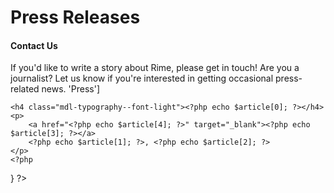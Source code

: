 
<h1 class="mdl-typography--font-light">Press Releases</h1>

<h4>Contact Us</h4>
<p>
    If you'd like to write a story about Rime, please get in touch!
    Are you a journalist? Let us know if you're interested in getting occasional press-related news. <?php echo mailto('press@rime.co', NULL, ['subject' => 'Press']
</p>

<?php 
$articles = [
    [
        'Rime is a desktop app from 2 Indian founders that allows you to display all of your social media content in one place',
        'Edmund',
        'Haggerston Times',
        'Sep 3, 2015',
        'https://www.haggerston-times.com/rime-is-a-desktop-app-from-2-indian-Founders-that-allows-you-to-display-all-of-your-social-media-content-in-one-place'
    ],
    [
        'Research assistants from IIT Bombay start a social media startup',
        'YS Team',
        'YourStory',
        'Feb 20, 2015',
        'https://yourstory.com/2015/02/rime-social-media'
    ],
    [
        'Indian Startup Opportunities',
        'Ravi Vooda',
        'Mafianz',
        'Apr 16, 2014',
        'https://www.mafianz.com/blog/philosophy/indian-startup-opportunities'
    ],
];

foreach ($articles as $article)
{
    ?>
    <h4 class="mdl-typography--font-light"><?php echo $article[0]; ?></h4>
    <p>
        <a href="<?php echo $article[4]; ?>" target="_blank"><?php echo $article[3]; ?></a>
        <?php echo $article[1]; ?>, <?php echo $article[2]; ?>
    </p>
    <?php
}
?>
